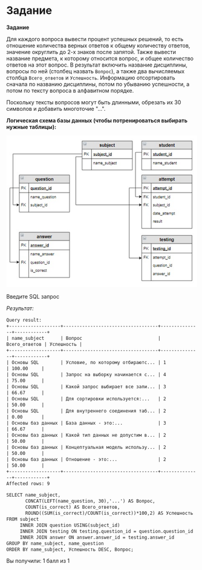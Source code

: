 # Задание

**Задание**

Для каждого вопроса вывести процент успешных решений, то есть отношение количества верных ответов к общему количеству ответов, значение округлить до 2-х знаков после запятой. Также вывести название предмета, к которому относится вопрос, и общее количество ответов на этот вопрос. В результат включить название дисциплины, вопросы по ней (столбец назвать `Вопрос`), а также два вычисляемых столбца `Всего_ответов` и `Успешность`. Информацию отсортировать сначала по названию дисциплины, потом по убыванию успешности, а потом по тексту вопроса в алфавитном порядке.

Поскольку тексты вопросов могут быть длинными, обрезать их 30 символов и добавить многоточие "...".

**Логическая схема базы данных (чтобы потренироваться выбирать нужные таблицы):**

<p float="left">
<img src="cx24.jpg" width="600" />
</p>

Введите SQL запрос

*Результат:*

```mysql
Query result:
+-------------------+-----------------------------------+---------------+------------+
| name_subject      | Вопрос                            | Всего_ответов | Успешность |
+-------------------+-----------------------------------+---------------+------------+
| Основы SQL        | Условие, по которому отбираютс... | 1             | 100.00     |
| Основы SQL        | Запрос на выборку начинается с... | 4             | 75.00      |
| Основы SQL        | Какой запрос выбирает все запи... | 3             | 66.67      |
| Основы SQL        | Для сортировки используется:...   | 2             | 50.00      |
| Основы SQL        | Для внутреннего соединения таб... | 2             | 0.00       |
| Основы баз данных | База данных - это:...             | 3             | 66.67      |
| Основы баз данных | Какой тип данных не допустим в... | 2             | 50.00      |
| Основы баз данных | Концептуальная модель использу... | 2             | 50.00      |
| Основы баз данных | Отношение - это:...               | 2             | 50.00      |
+-------------------+-----------------------------------+---------------+------------+
Affected rows: 9
```

```mysql
SELECT name_subject,
       CONCAT(LEFT(name_question, 30),'...') AS Вопрос,
       COUNT(is_correct) AS Всего_ответов,
       ROUND((SUM(is_correct)/COUNT(is_correct))*100,2) AS Успешность
FROM subject
     INNER JOIN question USING(subject_id)
     INNER JOIN testing ON testing.question_id = question.question_id
     INNER JOIN answer ON answer.answer_id = testing.answer_id
GROUP BY name_subject, name_question
ORDER BY name_subject, Успешность DESC, Вопрос;
```

Вы получили: 1 балл из 1
